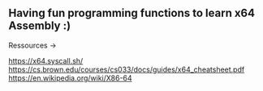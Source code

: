 ## Having fun programming functions to learn x64 Assembly :)

Ressources ->

https://x64.syscall.sh/
<br>
https://cs.brown.edu/courses/cs033/docs/guides/x64_cheatsheet.pdf
<br>
https://en.wikipedia.org/wiki/X86-64
